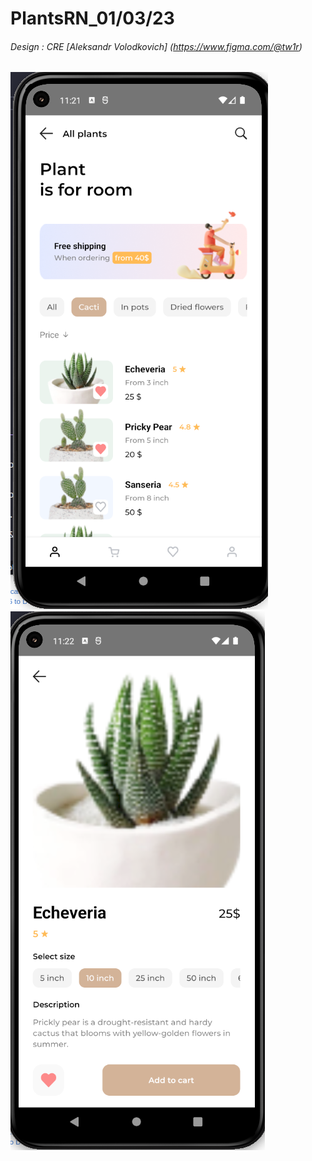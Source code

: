# PlantsRN_01/03/23
###### Design : CRE [Aleksandr Volodkovich] (https://www.figma.com/@tw1r)
![Alt text](image/screen1.png?raw=true "Title")
![Alt text](image/screen2.png?raw=true "Title")
